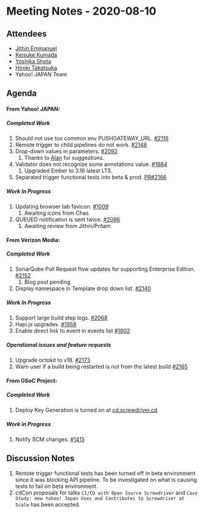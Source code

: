 # Meeting Notes - 2020-08-10

## Attendees

- [Jithin Emmanuel](https://github.com/jithine)
- [Keisuke Kumada](https://github.com/kumada626)
- [Yoshika Shota](https://github.com/s-yoshika)
- [Hiroki Takatsuka](https://github.com/tk3fftk)
- Yahoo! JAPAN Team

## Agenda

#### From Yahoo! JAPAN:

##### Completed Work

1. Should not use too common env PUSHGATEWAY_URL. [#2116](https://github.com/screwdriver-cd/screwdriver/issues/2116)
1. Remote trigger to child pipelines do not work. [#2148](https://github.com/screwdriver-cd/screwdriver/issues/2148)
1. Drop-down values in parameters. [#2092](https://github.com/screwdriver-cd/screwdriver/issues/2092)
    1. Thanks to [Alan](https://github.com/adong) for suggestions.
1. Validator does not recognize some annotations value. [#1684](https://github.com/screwdriver-cd/screwdriver/issues/1684)
    1. Upgraded Ember to 3.16 latest LTS.
1. Separated trigger functional tests into beta & prod. [PR#2166](https://github.com/screwdriver-cd/screwdriver/pull/2166)


##### Work In Progress 

1. Updating browser tab favicon. [#1009](https://github.com/screwdriver-cd/screwdriver/issues/1009)
   1. Awaiting icons from Chas. 
1. QUEUED notification is sent twice. [#2096](https://github.com/screwdriver-cd/screwdriver/issues/2096)
   1. Awaiting review from Jithin/Pritam 

#### From Verizon Media:

##### Completed Work

1. SonarQube Pull Request flow updates for supporting Enterprise Edition. [#2152](https://github.com/screwdriver-cd/screwdriver/issues/2152)
    1. Blog post pending
1. Display namespace in Template drop down list. [#2140](https://github.com/screwdriver-cd/screwdriver/issues/2140)

##### Work In Progress 

1. Support large build step logs. [#2068](https://github.com/screwdriver-cd/screwdriver/issues/2068)
1. Hapi.js upgrades. [#1958](https://github.com/screwdriver-cd/screwdriver/issues/1958)
1. Enable direct link to event in events list [#1802](https://github.com/screwdriver-cd/screwdriver/issues/1802)


##### Operational issues and feature requests

1. Upgrade octokit to v18. [#2173](https://github.com/screwdriver-cd/screwdriver/issues/2173)
1. Warn user if a build being restarted is not from the latest build [#2165](https://github.com/screwdriver-cd/screwdriver/issues/2165)

#### From GSoC Project:

##### Completed Work
1. Deploy Key Generation is turned on at [cd.screwdriver.cd](cd.screwdriver.cd/)

##### Work in Progress

1. Notify SCM changes. [#1415](https://github.com/screwdriver-cd/screwdriver/issues/1415)

## Discussion Notes

1. Remote trigger functional tests has been turned off in beta environment since it was blocking API pipeline. To be investigated on what is causing tests to fail on beta environment.
1. cdCon proposals for talks `CI/CD with Open Source Screwdriver` and `Case Study: How Yahoo! Japan Uses and Contributes to Screwdriver at Scale` has been accepted. 
